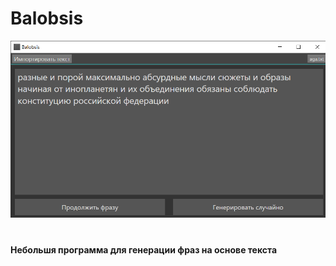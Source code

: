 # Balobsis
<img src="https://github.com/durasel74/Balobsis/blob/master/BalobsisDemo.png" width="700" />

#
#### Небольшя программа для генерации фраз на основе текста

